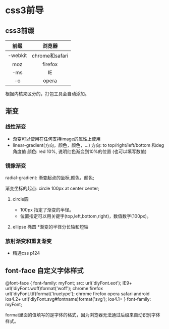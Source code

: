 # css3前导

## css3前缀

前缀 | 浏览器 |
:-: |:-: |
-webkit | chrome和safari |
moz | firefox |
-ms | IE |
-o | opera|
根据内核来区分的，打包工具会自动添加。

## 渐变

### 线性渐变

* 渐变可以使用在任何支持image的属性上使用
* linear-gradient(方向，颜色，颜色，...)
方向: to top/right/left/bottom 和deg角度值
颜色: red 10%, 说明红色渐变到10%的位置 (也可以填写数值)

### 镜像渐变

radial-gradient: 渐变起点的坐标,颜色，颜色;

渐变坐标的起点: circle 100px at center center;

1. circle圆
   * 100px 指定了渐变的半径。
   * 位置指定可以用关键字(top,left,bottom,right)，数值数字(100px)。

2. ellipse 椭圆
   *渐变的半径分长轴和短轴

### 放射渐变和重复渐变

* 精通css p124

## font-face 自定义字体样式

@font-face {
    font-family: myFont;
    src: url('diyFont.eot');  IE9+
    url('diyFont.woff)format('woff');  chrome firefox
    url('diyFont.ttf)format('truetype');  chrome firefox opera safari android ios4.2+
    url('diyFont.svg#fontname)format('svg');   ios4.1+
}
font-family: myFont;

format里面的值填写的是字体的格式，因为浏览器无法通过后缀来自动识别字体样式。
